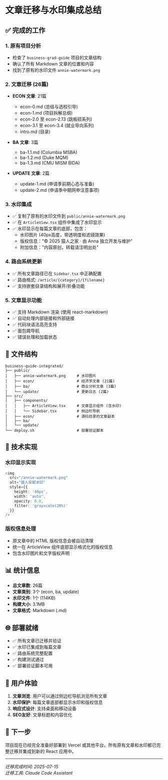# 文章迁移与水印集成总结

## ✅ 完成的工作

### 1. 原有项目分析
- 检查了 `business-grad-guide` 项目的文章结构
- 确认了所有 Markdown 文章的位置和内容
- 找到了原有的水印文件 `annie-watermark.png`

### 2. 文章迁移 (26篇)
- **ECON 文章**: 21篇
  - econ-0.md (总结与选校引导)
  - econ-1.md (项目拆解总纲)
  - econ-2.0 至 econ-2.13 (跳板硕系列)
  - econ-3.1 至 econ-3.4 (就业导向系列)
  - intro.md (目录)

- **BA 文章**: 3篇
  - ba-1.1.md (Columbia MSBA)
  - ba-1.2.md (Duke MQM)
  - ba-1.3.md (CMU MISM BIDA)

- **UPDATE 文章**: 2篇
  - update-1.md (申请季前期心态与准备)
  - update-2.md (申请季中期网申注意事项)

### 3. 水印集成
- ✅ 复制了原有的水印文件到 `public/annie-watermark.png`
- ✅ 在 `ArticleView.tsx` 组件中集成了水印显示
- ✅ 水印显示在每篇文章的底部，包含：
  - 水印图片 (40px高度，带透明度和滤镜效果)
  - 版权信息："© 2025 猿人之家 · 由 Anna 独立开发与维护"
  - 附加信息："内容原创，转载请注明出处"

### 4. 路由系统更新
- ✅ 所有文章路径已在 `Sidebar.tsx` 中正确配置
- ✅ 路由格式: `/article/{category}/{filename}`
- ✅ 支持嵌套目录结构和展开/折叠功能

### 5. 文章显示功能
- ✅ 支持 Markdown 渲染 (使用 react-markdown)
- ✅ 自动处理内部链接和外部链接
- ✅ 代码块语法高亮支持
- ✅ 面包屑导航
- ✅ 错误处理和加载状态

## 📁 文件结构

```
business-guide-integrated/
├── public/
│   ├── annie-watermark.png     # 水印图片
│   ├── econ/                   # 经济学文章 (21篇)
│   ├── ba/                     # 商业分析文章 (3篇)
│   └── update/                 # 更新日志 (2篇)
├── src/
│   ├── components/
│   │   ├── ArticleView.tsx     # 文章显示组件 (含水印)
│   │   └── Sidebar.tsx         # 侧边栏导航
│   ├── econ/                   # 源码目录的文章副本
│   ├── ba/
│   └── update/
└── deploy.sh                   # 部署验证脚本
```

## 🔧 技术实现

### 水印显示实现
```typescript
<img 
  src="/annie-watermark.png" 
  alt="猿人安妮水印" 
  style={{
    height: '40px',
    width: 'auto',
    opacity: 0.8,
    filter: 'grayscale(20%)'
  }}
/>
```

### 版权信息处理
- 原文章中的 HTML 版权信息会被自动清理
- 统一在 ArticleView 组件底部显示格式化的版权信息
- 包含水印图片和文字版权声明

## 📊 统计信息

- **总文章数**: 26篇
- **文章类别**: 3个 (econ, ba, update)
- **水印文件**: 1个 (114KB)
- **构建大小**: 3.1MB
- **文章格式**: Markdown (.md)

## 🌐 部署就绪

- ✅ 所有文章已迁移并验证
- ✅ 水印已集成到每篇文章
- ✅ 路由系统完整配置
- ✅ 构建测试通过
- ✅ 部署验证脚本可用

## 🎯 用户体验

1. **文章浏览**: 用户可以通过侧边栏导航浏览所有文章
2. **水印保护**: 每篇文章底部都显示水印和版权信息
3. **响应式设计**: 支持桌面和移动设备
4. **SEO友好**: 文章标题和内容优化

## 🚀 下一步

项目现在已经完全准备好部署到 Vercel 或其他平台。所有原有文章和水印都已完整迁移并集成到新的 React 应用中。

---

*迁移完成时间: 2025-07-15*  
*迁移工具: Claude Code Assistant*